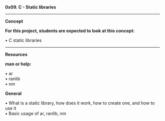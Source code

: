  <b> 0x09. C - Static libraries</b>

 <hr>
  <b>Concept </b> <p>
 
 <b> For this project, students are expected to look at this concept:</b>

  • C static libraries <p>
   
  <hr>
  <b> Resources </b> <p>
  
  <b> man or help:</b> <br>

 • ar <br>
 • ranlib <br>
 • nm <br>
 
 <b>General</b><p>

 • What is a static library, how does it work, how to create one, and how to use it <br>
 • Basic usage of ar, ranlib, nm

